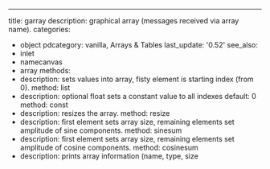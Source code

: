 ---
title: garray
description: graphical array (messages received via array name).
categories:
- object
pdcategory: vanilla,  Arrays & Tables
last_update: '0.52'
see_also:
- inlet
- namecanvas
- array
methods:
- description: sets values into array, fisty element is starting index (from 0).
  method: list
- description: optional float sets a constant value to all indexes 
  default: 0
  method: const <float>
- description: resizes the array.
  method: resize <float>
- description: first element sets array size, remaining elements set amplitude of
    sine components.
  method: sinesum <list>
- description: first element sets array size, remaining elements set amplitude of
    cosine components.
  method: cosinesum <list>
- description: prints array information (name, type, size
